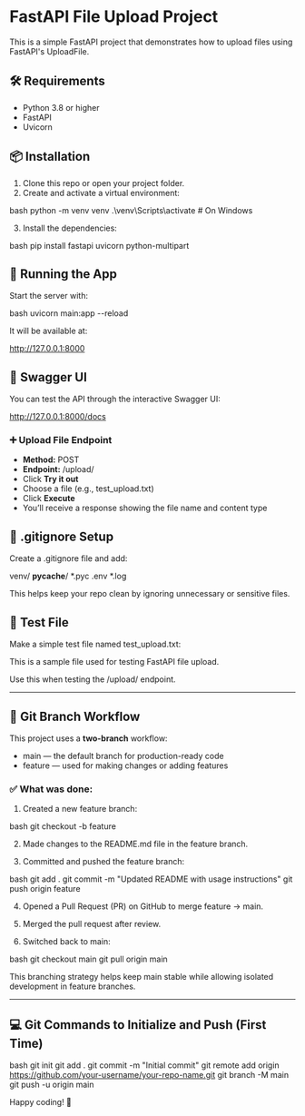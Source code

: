 # FastAPI File Upload Project

This is a simple FastAPI project that demonstrates how to upload files using FastAPI's UploadFile.

## 🛠 Requirements

- Python 3.8 or higher  
- FastAPI  
- Uvicorn  

## 📦 Installation

1. Clone this repo or open your project folder.  
2. Create and activate a virtual environment:

    
bash
    python -m venv venv
    .\venv\Scripts\activate  # On Windows


3. Install the dependencies:

    
bash
    pip install fastapi uvicorn python-multipart


## 🚀 Running the App

Start the server with:

bash
uvicorn main:app --reload


It will be available at:

http://127.0.0.1:8000


## 📄 Swagger UI

You can test the API through the interactive Swagger UI:

http://127.0.0.1:8000/docs


### ➕ Upload File Endpoint

- **Method:** POST  
- **Endpoint:** /upload/  
- Click **Try it out**  
- Choose a file (e.g., test_upload.txt)  
- Click **Execute**  
- You’ll receive a response showing the file name and content type  

## 📁 .gitignore Setup

Create a .gitignore file and add:

venv/
__pycache__/
*.pyc
.env
*.log


This helps keep your repo clean by ignoring unnecessary or sensitive files.

## 🧪 Test File

Make a simple test file named test_upload.txt:

This is a sample file used for testing FastAPI file upload.


Use this when testing the /upload/ endpoint.

---

## 🔀 Git Branch Workflow

This project uses a **two-branch** workflow:  
- main — the default branch for production-ready code  
- feature — used for making changes or adding features

### ✅ What was done:

1. Created a new feature branch:
    
bash
    git checkout -b feature


2. Made changes to the README.md file in the feature branch.

3. Committed and pushed the feature branch:
    
bash
    git add .
    git commit -m "Updated README with usage instructions"
    git push origin feature


4. Opened a Pull Request (PR) on GitHub to merge feature → main.

5. Merged the pull request after review.

6. Switched back to main:
    
bash
    git checkout main
    git pull origin main


This branching strategy helps keep main stable while allowing isolated development in feature branches.

---

## 💻 Git Commands to Initialize and Push (First Time)

bash
git init
git add .
git commit -m "Initial commit"
git remote add origin https://github.com/your-username/your-repo-name.git
git branch -M main
git push -u origin main


Happy coding! 🚀